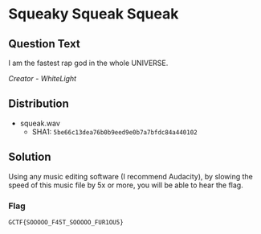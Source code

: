 # Squeaky Squeak Squeak

## Question Text

I am the fastest rap god in the whole UNIVERSE.

*Creator - WhiteLight*

## Distribution
- squeak.wav
    - SHA1: `5be66c13dea76b0b9eed9e0b7a7bfdc84a440102`

## Solution

Using any music editing software (I recommend Audacity), by slowing the speed of this music file by 5x or more, you will be able to hear the flag.

### Flag
`GCTF{SOOOOO_F45T_SOOOOO_FUR1OU5}`
